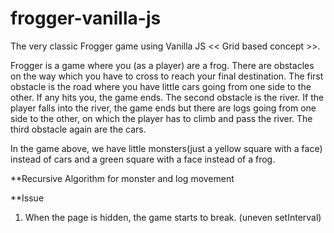 # frogger-vanilla-js
The very classic Frogger game using Vanilla JS << Grid based concept >>.

Frogger is a game where you (as a player) are a frog. There are obstacles on the way 
which you have to cross to reach your final destination. The first obstacle is the road
where you have little cars going from one side to the other. If any hits you, the game
ends. The second obstacle is the river. If the player falls into the river, the game ends 
but there are logs going from one side to the other, on which the player has to climb 
and pass the river. The third obstacle again are the cars. 

In the game above, we have little monsters(just a yellow square with a face) instead of cars and a green square with a face
instead of a frog.

**Recursive Algorithm for monster and log movement

**Issue
1. When the page is hidden, the game starts to break. (uneven setInterval)  

